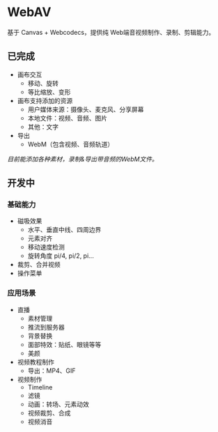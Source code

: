 # WebAV
基于 Canvas + Webcodecs，提供纯 Web端音视频制作、录制、剪辑能力。

## 已完成

- 画布交互
  - 移动、旋转
  - 等比缩放、变形
- 画布支持添加的资源
  - 用户媒体来源：摄像头、麦克风、分享屏幕
  - 本地文件：视频、音频、图片
  - 其他：文字
- 导出
  - WebM（包含视频、音频轨道）

*目前能添加各种素材，录制&导出带音频的WebM文件。*

## 开发中

### 基础能力 
- 磁吸效果  
  - 水平、垂直中线、四周边界
  - 元素对齐
  - 移动速度检测
  - 旋转角度 pi/4, pi/2, pi...
- 裁剪、合并视频
- 操作菜单

### 应用场景
- 直播
  - 素材管理
  - 推流到服务器  
  - 背景替换
  - 面部特效：贴纸、眼镜等等
  - 美颜
- 视频教程制作
  - 导出：MP4、GIF
- 视频制作
  - Timeline
  - 滤镜
  - 动画：转场、元素动效
  - 视频裁剪、合成
  - 视频消音

